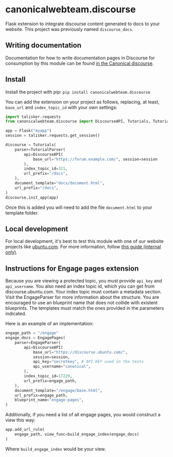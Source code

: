 # canonicalwebteam.discourse

Flask extension to integrate discourse content generated to docs to your website. This project was previously named `discourse_docs`.

## Writing documentation

Documentation for how to write documentation pages in Discourse for consumption by this module can be found [in the Canonical discourse](https://discourse.canonical.com/t/creating-discourse-based-documentation-pages/159).

## Install

Install the project with pip: `pip install canonicalwebteam.discourse`

You can add the extension on your project as follows, replacing, at least, `base_url` and `index_topic_id` with your own settings:

```python
import talisker.requests
from canonicalwebteam.discourse import DiscourseAPI, Tutorials, TutorialParser

app = Flask("myapp")
session = talisker.requests.get_session()

discourse = Tutorials(
    parser=TutorialParser(
        api=DiscourseAPI(
            base_url="https://forum.example.com/", session=session
        ),
        index_topic_id=321,
        url_prefix="/docs",
    ),
    document_template="docs/document.html",
    url_prefix="/docs",
)
discourse.init_app(app)
```

Once this is added you will need to add the file `document.html` to your template folder.

## Local development

For local development, it's best to test this module with one of our website projects like [ubuntu.com](https://github.com/canonical-web-and-design/ubuntu.com/). For more information, follow [this guide (internal only)](https://discourse.canonical.com/t/how-to-run-our-python-modules-for-local-development/308).

## Instructions for Engage pages extension

Because you are viewing a protected topic, you must provide `api_key` and `api_username`. You also need an index topic id, which you can get from discourse.ubuntu.com. Your index topic must contain a metadata section. Visit the EngageParser for more information about the structure. You are encouraged to use an blueprint name that does not collide with existent blueprints. The templates must match the ones provided in the parameters indicated.

Here is an example of an implementation:

```python
engage_path = "/engage"
engage_docs = EngagePages(
    parser=EngageParser(
        api=DiscourseAPI(
            base_url="https://discourse.ubuntu.com/",
            session=session,
            api_key="secretkey", # API KEY used in the tests
            api_username="canonical",
        ),
        index_topic_id=17229,
        url_prefix=engage_path,
    ),
    document_template="/engage/base.html",
    url_prefix=engage_path,
    blueprint_name="engage-pages",
)
```

Additionally, if you need a list of all engage pages, you would construct a view this way:

```python
app.add_url_rule(
    engage_path, view_func=build_engage_index(engage_docs)
)
```

Where `build_engage_index` would be your view.
